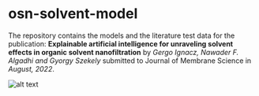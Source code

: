 # osn-solvent-model

The repository contains the models and the literature test data for the publication: **Explainable artificial intelligence for unraveling solvent effects in organic solvent nanofiltration** by *Gergo Ignacz, Nawader F. Algadhi and Gyorgy Szekely* submitted to Journal of Membrane Science in *August, 2022*. 

![alt text](https://github.com/ignaczg/osn-solvent-model/blob/main/ga.png?raw=true)